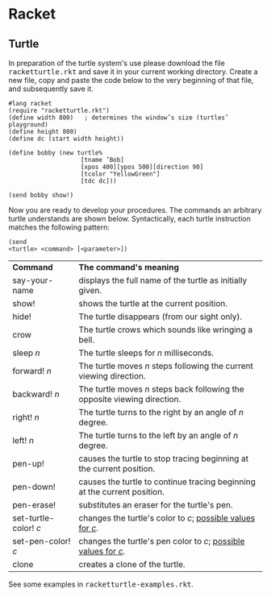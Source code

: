 Racket
======

Turtle
------
In preparation of the turtle system's use please download the file <tt>racketturtle.rkt</tt> and save it in your current working directory.
Create a new file, copy and paste the code below to the very beginning of that file, and subsequently save it.
<pre><code>#lang racket
(require "racketturtle.rkt")
(define width 800)   ; determines the window’s size (turtles’ playground)
(define height 800)
(define dc (start width height))

(define bobby (new turtle%
                    [tname ’Bob]
                    [xpos 400][ypos 500][direction 90]
                    [tcolor "YellowGreen"]
                    [tdc dc]))

(send bobby show!)</code></pre>
Now you are ready to develop your procedures.
The commands an arbitrary turtle understands are shown below. 
Syntactically, each turtle instruction matches the following pattern: <pre><code>(send &lt;turtle&gt; &lt;command&gt; [&lt;parameter&gt;])</code></pre>
<table>
    <tr><td><b>Command</b></td> <td><b>The command's meaning</b></td>
    <tr><td>say-your-name</td><td>displays the full name of the turtle as initially given.</td>  </tr>
    <tr><td>show!</td><td>shows the turtle at the current position.</td>  </tr>
    <tr><td>hide!</td><td>The turtle disappears (from our sight only).</td>  </tr>
    <tr><td>crow</td><td>The turtle crows which sounds like wringing a bell.</td>  </tr>
    <tr><td>sleep <em>n</em></td><td>The turtle sleeps for <em>n</em> milliseconds.</td>  </tr>
    <tr><td>forward! <em>n</em></td><td>The turtle moves <em>n</em> steps following the current viewing direction.</td>  </tr>
    <tr><td>backward! <em>n</em></td><td>The turtle moves <em>n</em> steps back following the opposite viewing direction.</td>  </tr>
    <tr><td>right! <em>n</em></td><td>The turtle turns to the right by an angle of <em>n</em> degree.</td>  </tr>
    <tr><td>left! <em>n</em></td><td>The turtle turns to the left by an angle of <em>n</em> degree.</td>  </tr>
    <tr><td>pen-up!</td><td>causes the turtle to stop tracing beginning at the current position.</td>  </tr>
    <tr><td>pen-down!</td><td>causes the turtle to continue tracing beginning at the current position.</td>  </tr>
    <tr><td>pen-erase!</td><td>substitutes an eraser for the turtle's pen.</td>  </tr>
    <tr><td>set-turtle-color! <em>c</em></td><td>changes the turtle's color to <em>c</em>; <a href="http://docs.racket-lang.org/draw/color-database___.html?q=the-color-database">possible values for <em>c</em></a>.</td>  </tr>
    <tr><td>set-pen-color! <em>c</em></td><td>changes the turtle's pen color to <em>c</em>; <a href="http://docs.racket-lang.org/draw/color-database___.html?q=the-color-database">possible values for <em>c</em></a>.</td>  </tr>
    <tr><td>clone</td><td>creates a clone of the turtle.</td>  </tr>
</table>
See some examples in <tt>racketturtle-examples.rkt</tt>.

